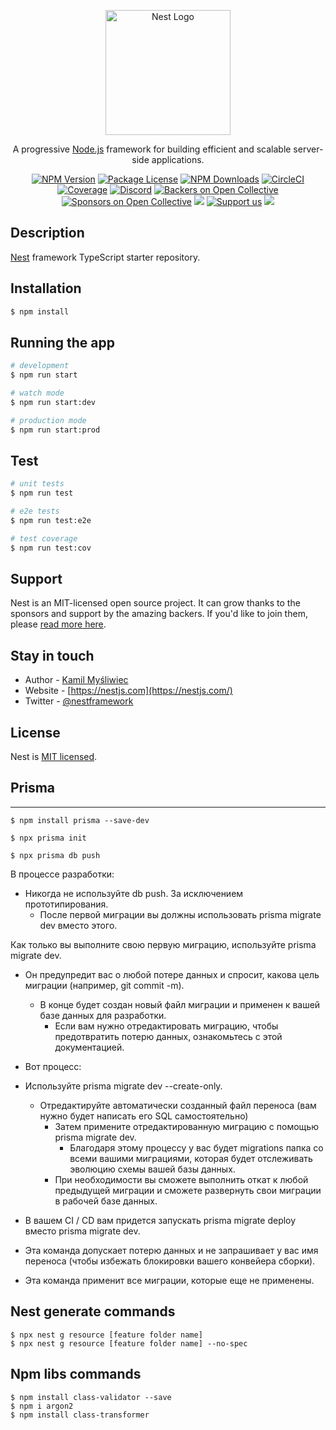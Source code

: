 <p align="center">
  <a href="http://nestjs.com/" target="blank"><img src="https://nestjs.com/img/logo-small.svg" width="200" alt="Nest Logo" /></a>
</p>

[circleci-image]: https://img.shields.io/circleci/build/github/nestjs/nest/master?token=abc123def456
[circleci-url]: https://circleci.com/gh/nestjs/nest

  <p align="center">A progressive <a href="http://nodejs.org" target="_blank">Node.js</a> framework for building efficient and scalable server-side applications.</p>
    <p align="center">
<a href="https://www.npmjs.com/~nestjscore" target="_blank"><img src="https://img.shields.io/npm/v/@nestjs/core.svg" alt="NPM Version" /></a>
<a href="https://www.npmjs.com/~nestjscore" target="_blank"><img src="https://img.shields.io/npm/l/@nestjs/core.svg" alt="Package License" /></a>
<a href="https://www.npmjs.com/~nestjscore" target="_blank"><img src="https://img.shields.io/npm/dm/@nestjs/common.svg" alt="NPM Downloads" /></a>
<a href="https://circleci.com/gh/nestjs/nest" target="_blank"><img src="https://img.shields.io/circleci/build/github/nestjs/nest/master" alt="CircleCI" /></a>
<a href="https://coveralls.io/github/nestjs/nest?branch=master" target="_blank"><img src="https://coveralls.io/repos/github/nestjs/nest/badge.svg?branch=master#9" alt="Coverage" /></a>
<a href="https://discord.gg/G7Qnnhy" target="_blank"><img src="https://img.shields.io/badge/discord-online-brightgreen.svg" alt="Discord"/></a>
<a href="https://opencollective.com/nest#backer" target="_blank"><img src="https://opencollective.com/nest/backers/badge.svg" alt="Backers on Open Collective" /></a>
<a href="https://opencollective.com/nest#sponsor" target="_blank"><img src="https://opencollective.com/nest/sponsors/badge.svg" alt="Sponsors on Open Collective" /></a>
  <a href="https://paypal.me/kamilmysliwiec" target="_blank"><img src="https://img.shields.io/badge/Donate-PayPal-ff3f59.svg"/></a>
    <a href="https://opencollective.com/nest#sponsor"  target="_blank"><img src="https://img.shields.io/badge/Support%20us-Open%20Collective-41B883.svg" alt="Support us"></a>
  <a href="https://twitter.com/nestframework" target="_blank"><img src="https://img.shields.io/twitter/follow/nestframework.svg?style=social&label=Follow"></a>
</p>
  <!--[![Backers on Open Collective](https://opencollective.com/nest/backers/badge.svg)](https://opencollective.com/nest#backer)
  [![Sponsors on Open Collective](https://opencollective.com/nest/sponsors/badge.svg)](https://opencollective.com/nest#sponsor)-->

## Description

[Nest](https://github.com/nestjs/nest) framework TypeScript starter repository.

## Installation

```bash
$ npm install
```

## Running the app

```bash
# development
$ npm run start

# watch mode
$ npm run start:dev

# production mode
$ npm run start:prod
```

## Test

```bash
# unit tests
$ npm run test

# e2e tests
$ npm run test:e2e

# test coverage
$ npm run test:cov
```

## Support

Nest is an MIT-licensed open source project. It can grow thanks to the sponsors and support by the amazing backers. If you'd like to join them, please [read more here](https://docs.nestjs.com/support).

## Stay in touch

- Author - [Kamil Myśliwiec](https://kamilmysliwiec.com)
- Website - [https://nestjs.com](https://nestjs.com/)
- Twitter - [@nestframework](https://twitter.com/nestframework)

## License

Nest is [MIT licensed](LICENSE).


## Prisma
****

````
$ npm install prisma --save-dev

$ npx prisma init

$ npx prisma db push
````

В процессе разработки:
  - Никогда не используйте db push. За исключением прототипирования.
    - После первой миграции вы должны использовать prisma migrate dev вместо этого.
    
Как только вы выполните свою первую миграцию, используйте prisma migrate dev.
- Он предупредит вас о любой потере данных и спросит, какова цель миграции (например, git commit -m).
    - В конце будет создан новый файл миграции и применен к вашей базе данных для разработки.
      - Если вам нужно отредактировать миграцию, чтобы предотвратить потерю данных, ознакомьтесь с этой документацией.
- Вот процесс:
- Используйте prisma migrate dev --create-only.
  - Отредактируйте автоматически созданный файл переноса (вам нужно будет написать его SQL самостоятельно)
    - Затем примените отредактированную миграцию с помощью prisma migrate dev.
      - Благодаря этому процессу у вас будет migrations папка со всеми вашими миграциями, которая будет отслеживать эволюцию схемы вашей базы данных.
    - При необходимости вы сможете выполнить откат к любой предыдущей миграции и сможете развернуть свои миграции в рабочей базе данных.


- В вашем CI / CD вам придется запускать prisma migrate deploy вместо prisma migrate dev.
- Эта команда допускает потерю данных и не запрашивает у вас имя переноса (чтобы избежать блокировки вашего конвейера сборки).
- Эта команда применит все миграции, которые еще не применены.


## Nest generate commands
````
$ npx nest g resource [feature folder name]
$ npx nest g resource [feature folder name] --no-spec
````

## Npm libs commands
````
$ npm install class-validator --save
$ npm i argon2
$ npm install class-transformer
````
